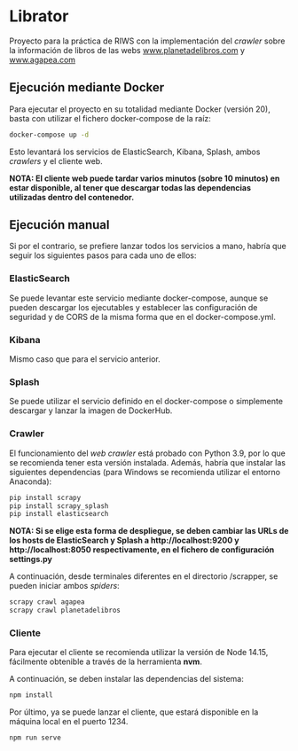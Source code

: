 # Librator

Proyecto para la práctica de RIWS con la implementación del *crawler* sobre la información de libros de las webs www.planetadelibros.com y www.agapea.com

## Ejecución mediante Docker

Para ejecutar el proyecto en su totalidad mediante Docker (versión 20), basta con utilizar el fichero docker-compose de la raíz:

```bash
docker-compose up -d
```

Esto levantará los servicios de ElasticSearch, Kibana, Splash, ambos *crawlers* y el cliente web.

**NOTA: El cliente web puede tardar varios minutos (sobre 10 minutos) en estar disponible, al tener que descargar todas las dependencias utilizadas dentro del contenedor.**

## Ejecución manual

Si por el contrario, se prefiere lanzar todos los servicios a mano, habría que seguir los siguientes pasos para cada uno de ellos:

### ElasticSearch

Se puede levantar este servicio mediante docker-compose, aunque se pueden descargar los ejecutables y establecer las configuración de seguridad y de CORS de la misma forma que en el docker-compose.yml.

### Kibana

Mismo caso que para el servicio anterior.

### Splash

Se puede utilizar el servicio definido en el docker-compose o simplemente descargar y lanzar la imagen de DockerHub.

### Crawler

El funcionamiento del *web crawler* está probado con Python 3.9, por lo que se recomienda tener esta versión instalada. Además, habría que instalar las siguientes dependencias (para Windows se recomienda utilizar el entorno Anaconda):

```bash
pip install scrapy
pip install scrapy_splash
pip install elasticsearch
```

**NOTA: Si se elige esta forma de despliegue, se deben cambiar las URLs de los hosts de ElasticSearch y Splash a http://localhost:9200 y http://localhost:8050 respectivamente, en el fichero de configuración settings.py**

A continuación, desde terminales diferentes en el directorio /scrapper, se pueden iniciar ambos *spiders*:

```bash
scrapy crawl agapea
scrapy crawl planetadelibros
```

### Cliente

Para ejecutar el cliente se recomienda utilizar la versión de Node 14.15, fácilmente obtenible a través de la herramienta **nvm**.

A continuación, se deben instalar las dependencias del sistema:

```bash
npm install
```

Por último, ya se puede lanzar el cliente, que estará disponible en la máquina local en el puerto 1234.

```bash
npm run serve
```

